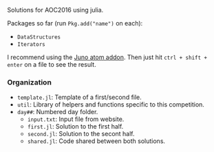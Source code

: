 Solutions for AOC2016 using julia.

Packages so far (run `Pkg.add("name")` on each):
* `DataStructures`
* `Iterators`

I recommend using the [Juno atom addon](https://github.com/JunoLab/uber-juno/blob/master/setup.md). Then just hit `ctrl + shift + enter` on a file to see the result.

### Organization

* `template.jl`: Template of a first/second file.
* `util`: Library of helpers and functions specific to this competition.
* `day##`: Numbered day folder.
  * `input.txt`: Input file from website.
  * `first.jl`: Solution to the first half.
  * `second.jl`: Solution to the secont half.
  * `shared.jl`: Code shared between both solutions.
